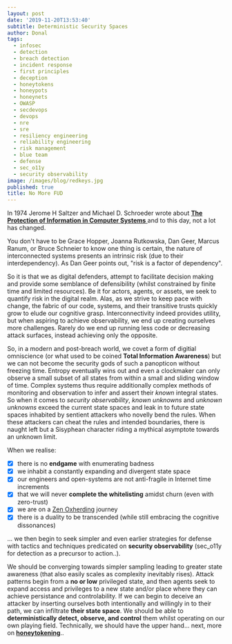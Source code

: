 ```yaml
---
layout: post
date: '2019-11-20T13:53:40'
subtitle: Deterministic Security Spaces
author: Donal
tags:
  - infosec
  - detection
  - breach detection
  - incident response
  - first principles
  - deception
  - honeytokens
  - honeypots
  - honeynets
  - OWASP
  - secdevops
  - devops
  - nre
  - sre
  - resiliency engineering
  - reliability engineering
  - risk management
  - blue team
  - defense
  - sec_o11y
  - security observability
image: /images/blog/redkeys.jpg
published: true
title: No More FUD
---
```


In 1974 Jerome H Saltzer and Michael D. Schroeder wrote about [**The Protection of Information in Computer Systems** ](http://web.mit.edu/Saltzer/www/publications/protection/) and to this day, not a lot has changed. 

You don't have to be Grace Hopper, Joanna Rutkowska, Dan Geer, Marcus Ranum, or Bruce Schneier to know one thing is certain, the nature of interconnected systems presents an intrinsic risk (due to their interdependency). As Dan Geer points out, "risk is a factor of dependency". 

So it is that we as digital defenders, attempt to facilitate decision making and provide some semblance of defensibility (whilst constrained by finite time and limited resources). Be it for actors, agents, or assets, we seek to quantify risk in the digital realm. Alas, as we strive to keep pace with change, the fabric of our code, systems, and their transitive trusts quickly grow to elude our cognitive grasp. Interconnectivity indeed provides utility, but when aspiring to achieve observability, we end up creating ourselves more challenges. Rarely do we end up running less code or decreasing attack surfaces, instead achieving only the opposite.

So, in a modern and post-breach world, we covet a form of digitial omniscience (or what used to be coined **Total Information Awareness**) but we can not become the security gods of such a panopticon without freezing time. Entropy eventually wins out and even a clockmaker can only observe a small subset of all states from within a small and sliding window of time. Complex systems thus require additionally complex methods of monitoring and observation to infer and assert their *known* integral states. So when it comes to *security observability*, *known unknowns* and *unknown unknowns* exceed the current state spaces and leak in to future state spaces inhabited by sentient attackers who novelly bend the rules. When these attackers can cheat the rules and intended boundaries, there is naught left but a Sisyphean character riding a mythical asymptote towards an unknown limit.

When we realise:

- [x] there is no **endgame** with enumerating badness
- [x] we inhabit a constantly expanding and divergent state space
- [x] our engineers and open-systems are not anti-fragile in Internet time increments
- [x] that we will never **complete the whitelisting** amidst churn (even with zero-trust)
- [x] we are on a [Zen Oxherding](https://tricycle.org/magazine/ten-oxherding-pictures/) journey
- [x] there is a duality to be transcended (while still embracing the cognitive dissonances) 

... we then begin to seek simpler and even earlier strategies for defense with tactics and techniques predicated on **security observability** (sec_o11y for detection as a precursor to action..).

We should be converging towards simpler sampling leading to greater state awareness (that also easily scales as complexity inevitably rises). Attack patterns begin from a **no or low** privileged state, and then agents seek to expand access and privileges to a new state and/or place where they can achieve persistance and controlability. If we can begin to deceive an attacker by inserting ourselves both intentionally and willingly in to their path, we can infiltrate **their state space**. We should be able to **deterministically detect, observe, and control** them whilst operating on our own playing field. Technically, we should have the upper hand... next, more on [**honeytokening**](/howitworks)..
